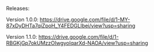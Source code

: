 Releases:

Version 1.0.0:
https://drive.google.com/file/d/1-MY-87xDyDHTa7qiZpoH_Y4FEDGLIbei/view?usp=sharing

Version 1.1.0:
https://drive.google.com/file/d/1-RBGKjGp7okUMzzOIwgyoIqarXd-NAOA/view?usp=sharing
